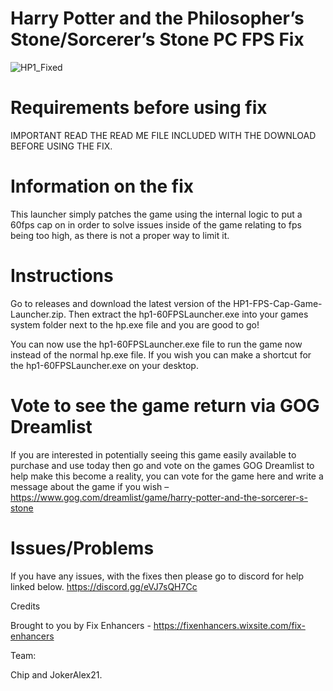 
# Harry Potter and the Philosopher’s Stone/Sorcerer’s Stone PC FPS Fix

![HP1_Fixed](https://github.com/user-attachments/assets/c98fee3c-15f5-4313-818a-90b9bd8ecfc3)

# Requirements before using fix
IMPORTANT READ THE READ ME FILE INCLUDED WITH THE DOWNLOAD BEFORE USING THE FIX.

# Information on the fix
This launcher simply patches the game using the internal logic to put a 60fps cap on in order to solve issues inside of the game relating to fps being too high, as there is not a proper way to limit it.

# Instructions
Go to releases and download the latest version of the HP1-FPS-Cap-Game-Launcher.zip. Then extract the hp1-60FPSLauncher.exe into your games system folder next to the hp.exe file and you are good to go! 

You can now use the hp1-60FPSLauncher.exe file to run the game now instead of the normal hp.exe file. If you wish you can make a shortcut for the hp1-60FPSLauncher.exe on your desktop.

# Vote to see the game return via GOG Dreamlist
If you are interested in potentially seeing this game easily available to purchase and use today then go and vote on the games GOG Dreamlist to help make this become a reality, you can vote for the game here and write a message about the game if you wish – https://www.gog.com/dreamlist/game/harry-potter-and-the-sorcerer-s-stone 

# Issues/Problems
If you have any issues, with the fixes then please go to discord for help linked below. https://discord.gg/eVJ7sQH7Cc

Credits

Brought to you by Fix Enhancers - https://fixenhancers.wixsite.com/fix-enhancers

Team:

Chip and JokerAlex21.
